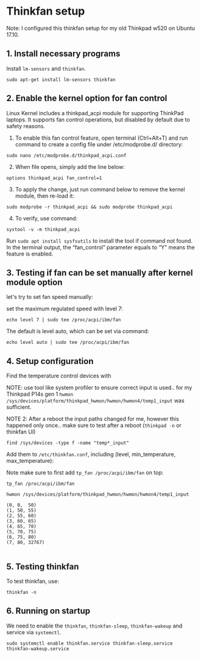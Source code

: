 # Thinkfan setup
Note: I configured this thinkfan setup for my old Thinkpad w520 on Ubuntu 17.10.


## 1. Install necessary programs 

Install `lm-sensors` and `thinkfan`.

````
sudo apt-get install lm-sensors thinkfan
````

## 2. Enable the kernel option for fan control

Linux Kernel includes a thinkpad_acpi module for supporting ThinkPad laptops. It supports fan control operations, but disabled by default due to safety reasons.

1. To enable this fan control feature, open terminal (Ctrl+Alt+T) and run command to create a config file under /etc/modprobe.d/ directory:

``sudo nano /etc/modprobe.d/thinkpad_acpi.conf``


2. When file opens, simply add the line below:

``options thinkpad_acpi fan_control=1``


3. To apply the change, just run command below to remove the kernel module, then re-load it:

``sudo modprobe -r thinkpad_acpi && sudo modprobe thinkpad_acpi``

4. To verify, use command:

``systool -v -m thinkpad_acpi``

Run ``sudo apt install sysfsutils`` to install the tool if command not found. In the terminal output, the “fan_control” parameter equals to “Y” means the feature is enabled.

## 3. Testing if fan can be set manually after kernel module option

let's try to set fan speed manually:

set the maximum regulated speed with level 7:

``echo level 7 | sudo tee /proc/acpi/ibm/fan``

The default is level auto, which can be set via command:

``echo level auto | sudo tee /proc/acpi/ibm/fan``


## 4. Setup configuration

Find the temperature control devices with 

NOTE: use tool like system profiler to ensure correct input is used.. for my Thinkpad P14s gen 1 `hwmon /sys/devices/platform/thinkpad_hwmon/hwmon/hwmon4/temp1_input` was sufficient. 

NOTE 2: After a reboot the input paths changed for me, however this happened only once.. make sure to test after a reboot (`thinkpad -n` or thinkfan UI)

````
find /sys/devices -type f -name "temp*_input"
````



Add them to `/etc/thinkfan.conf`, including (level, min_temperature, max_temperature):

Note make sure to first add `tp_fan /proc/acpi/ibm/fan` on top:

```
tp_fan /proc/acpi/ibm/fan

hwmon /sys/devices/platform/thinkpad_hwmon/hwmon/hwmon4/temp1_input

(0, 0,  50)
(1, 50, 55)
(2, 55, 60)
(3, 60, 65)
(4, 65, 70)
(5, 70, 75)
(6, 75, 80)
(7, 80, 32767)


```

## 5. Testing thinkfan

To test thinkfan, use:

```
thinkfan -n
```


## 6. Running on startup

 We need to enable the `thinkfan`, `thinkfan-sleep`, `thinkfan-wakeup` and  service via `systemctl`.

```
sudo systemctl enable thinkfan.service thinkfan-sleep.service thinkfan-wakeup.service
```

